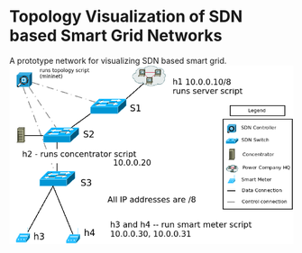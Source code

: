 # Topology Visualization of SDN based Smart Grid Networks
A prototype network for visualizing SDN based smart grid.
![Topology design according to mininet hosts and switches](topology/draftDesign.png)
